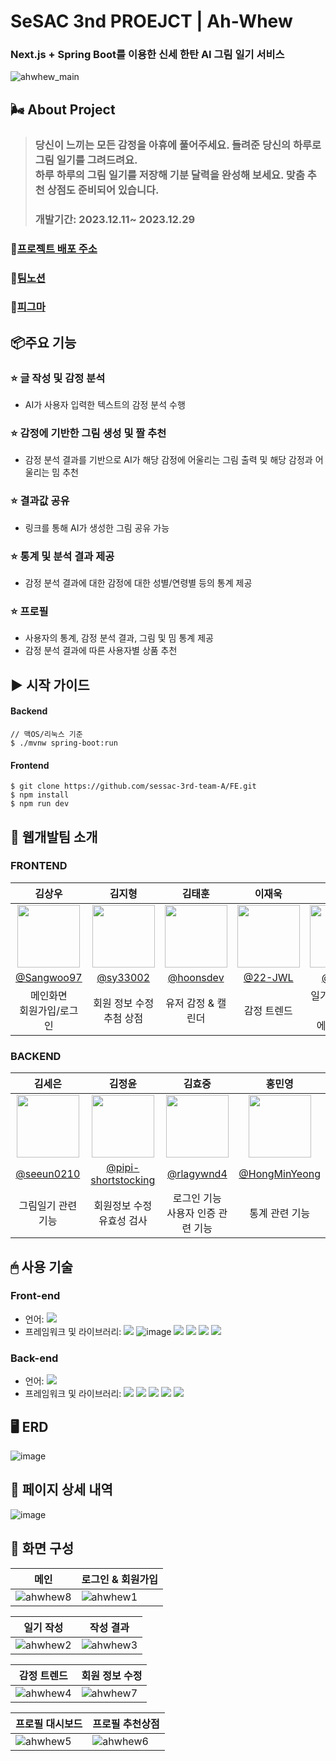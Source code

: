 # SeSAC 3nd PROEJCT | Ah-Whew

### Next.js + Spring Boot를 이용한 신세 한탄 AI 그림 일기 서비스

![ahwhew_main](https://github.com/sessac-3rd-team-A/FE/assets/139740067/8df0b2fb-4f20-4da0-8ad1-77cd517edd80)

## 🌬️ About Project

> ### 당신이 느끼는 모든 감정을 아휴에 풀어주세요. 들려준 당신의 하루로 그림 일기를 그려드려요. <br /> 하루 하루의 그림 일기를 저장해 기분 달력을 완성해 보세요. 맞춤 추천 상점도 준비되어 있습니다.
>
> ### 개발기간: 2023.12.11~ 2023.12.29

### 🩵[프로젝트 배포 주소](http://ahwhew.site/)

### 💜[팀노션](https://even-taurus-17e.notion.site/Ah-whew-1c7815da1532435c81c35ff4a476c917?pvs=4)

### 🩷[피그마](https://www.figma.com/community/file/1322241717698834138/ah-whew)

## 📦주요 기능

### ⭐️ 글 작성 및 감정 분석

- AI가 사용자 입력한 텍스트의 감정 분석 수행

### ⭐️ 감정에 기반한 그림 생성 및 짤 추천

- 감정 분석 결과를 기반으로 AI가 해당 감정에 어울리는 그림 출력 및 해당 감정과 어울리는 밈 추천

### ⭐️ 결과값 공유

- 링크를 통해 AI가 생성한 그림 공유 가능

### ⭐️ 통계 및 분석 결과 제공

- 감정 분석 결과에 대한 감정에 대한 성별/연령별 등의 통계 제공

### ⭐️ 프로필

- 사용자의 통계, 감정 분석 결과, 그림 및 밈 통계 제공
- 감정 분석 결과에 따른 사용자별 상품 추천

## ▶️ 시작 가이드

#### Backend

```
// 맥OS/리눅스 기준
$ ./mvnw spring-boot:run
```

#### Frontend

```
$ git clone https://github.com/sessac-3rd-team-A/FE.git
$ npm install
$ npm run dev
```

## 🤝 웹개발팀 소개

### FRONTEND

|                                      김상우                                       |                                      김지형                                       |                                      김태훈                                      |                                      이재욱                                      |                                      전수현                                      |
| :-------------------------------------------------------------------------------: | :-------------------------------------------------------------------------------: | :------------------------------------------------------------------------------: | :------------------------------------------------------------------------------: | :------------------------------------------------------------------------------: |
| <img  width="100px" src="https://avatars.githubusercontent.com/u/43949061?v=4" /> | <img width="100px" src="https://avatars.githubusercontent.com/u/113359008?v=4" /> | <img width="100px" src="https://avatars.githubusercontent.com/u/123625444?v=4"/> | <img width="100px" src="https://avatars.githubusercontent.com/u/100843910?v=4"/> | <img width="100px" src="https://avatars.githubusercontent.com/u/139740067?v=4"/> |
|                    [@Sangwoo97](https://github.com/Sangwoo97)                     |                      [@sy33002](https://github.com/sy33002)                       |                     [@hoonsdev](https://github.com/hoonsdev)                     |                       [@22-JWL](https://github.com/22-JWL)                       |                       [@jjsh03](https://github.com/jjsh03)                       |
|                          메인화면 <br /> 회원가입/로그인                          |                          회원 정보 수정<br /> 추첨 상점                           |                                유저 감정 & 캘린더                                |                                   감정 트렌드                                    |                       일기 작성 & 결과 <br /> 에러 & 로딩                        |

### BACKEND

|                                         김세은                                          |                                        김정윤                                         |                                        김효중                                        |                                        홍민영                                        |
| :-------------------------------------------------------------------------------------: | :-----------------------------------------------------------------------------------: | :----------------------------------------------------------------------------------: | :----------------------------------------------------------------------------------: |
| <img  width="100px" src="https://avatars.githubusercontent.com/u/139741006?s=60&v=4" /> | <img width="100px" src="https://avatars.githubusercontent.com/u/95032287?s=60&v=4" /> | <img width="100px" src="https://avatars.githubusercontent.com/u/71661011?s=60&v=4"/> | <img width="100px" src="https://avatars.githubusercontent.com/u/65701100?s=60&v=4"/> |
|                       [@seeun0210](https://github.com/seeun0210)                        |             [@pipi-shortstocking](https://github.com/pipi-shortstocking)              |                      [@rlagywnd4](https://github.com/rlagywnd4)                      |                   [@HongMinYeong](https://github.com/HongMinYeong)                   |
|                                   그림일기 관련 기능                                    |                           회원정보 수정 <br /> 유효성 검사                            |                       로그인 기능 <br /> 사용자 인증 관련 기능                       |                                    통계 관련 기능                                    |

## 🖱 사용 기술

### Front-end

- 언어: <img src="https://img.shields.io/badge/TypeScript-3178C6?style=flat&logo=TypeScript&logoColor=white"/>
- 프레임워크 및 라이브러리: <img src="https://img.shields.io/badge/Next.js-000000?style=flat&logo=Next.js&logoColor=white"/> ![image](https://github.com/sesac-ydp5-2nd-C/2nd-project-beatbay-back/assets/63192543/6e39c358-8bdc-43b7-90b4-562ed01caf3d) <img src="https://img.shields.io/badge/Recoil-3578E5?style=flat&logo=Recoil&logoColor=white"/> <img src="https://img.shields.io/badge/AmCharts 5-007396?style=flat-square&logo=AmCharts 5&logoColor=white" />
  <img src="https://img.shields.io/badge/Chart.js-FF6384?style=flat&logo=Chart.js&logoColor=white"/> <img src="https://img.shields.io/badge/Sass-CC6699?style=flat-square&logo=Sass&logoColor=white" />

### Back-end

- 언어: <img src="https://img.shields.io/badge/Java-007396?style=flat-square&logo=Java&logoColor=white" />
- 프레임워크 및 라이브러리: <img src="https://img.shields.io/badge/Spring-6DB33F?style=flat&logo=Spring&logoColor=white"/> <img src="https://img.shields.io/badge/Spring Boot-6DB33F?style=flat&logo=Spring Boot&logoColor=white"/> <img src="https://img.shields.io/badge/Spring Security-6DB33F?style=flat&logo=Spring Security&logoColor=white"/> <img src="https://img.shields.io/badge/MySQL-4479A1?style=flat&logo=MySQL&logoColor=white"/> <img src="https://img.shields.io/badge/Jpa-6DB33F?style=flat-square&logo=Java&logoColor=white" />

## 🖥️ ERD

![image](https://github.com/sesac-ydp5-2nd-C/2nd-project-beatbay-back/assets/95032287/415b6411-dfe1-48e2-9fb3-e06b42e3c6eb)

## 📑 페이지 상세 내역

<img alt="image" src="https://github.com/sesac-ydp5-2nd-C/2nd-project-beatbay-back/assets/95032287/7db2bd8a-2340-47d9-b5da-adcb9ad822af">

## 🌟 화면 구성

| 메인                                                                                                      | 로그인 & 회원가입                                                                                         |
| --------------------------------------------------------------------------------------------------------- | --------------------------------------------------------------------------------------------------------- |
| ![ahwhew8](https://github.com/sessac-3rd-team-A/FE/assets/139740067/ce4807f0-1cd2-47bd-9a4a-66db8a7e2628) | ![ahwhew1](https://github.com/sessac-3rd-team-A/FE/assets/139740067/d4593599-e537-420f-b079-746605296ff5) |

| 일기 작성                                                                                                 | 작성 결과                                                                                                 |
| --------------------------------------------------------------------------------------------------------- | --------------------------------------------------------------------------------------------------------- |
| ![ahwhew2](https://github.com/sessac-3rd-team-A/FE/assets/139740067/d93cf879-03c6-473c-9195-5c770436dd7e) | ![ahwhew3](https://github.com/sessac-3rd-team-A/FE/assets/139740067/696eb8b1-2af5-4ca6-8bd3-210a9d54ecde) |

| 감정 트렌드                                                                                               | 회원 정보 수정                                                                                            |
| --------------------------------------------------------------------------------------------------------- | --------------------------------------------------------------------------------------------------------- |
| ![ahwhew4](https://github.com/sessac-3rd-team-A/FE/assets/139740067/72d04b6b-a392-4522-8c85-ef381fada80e) | ![ahwhew7](https://github.com/sessac-3rd-team-A/FE/assets/139740067/41075a07-c7a5-4f85-b1d3-dd2013c26d32) |

| 프로필 대시보드                                                                                           | 프로필 추천상점                                                                                           |
| --------------------------------------------------------------------------------------------------------- | --------------------------------------------------------------------------------------------------------- |
| ![ahwhew5](https://github.com/sessac-3rd-team-A/FE/assets/139740067/a2cedde1-a939-45ce-b583-2caa5c14cf79) | ![ahwhew6](https://github.com/sessac-3rd-team-A/FE/assets/139740067/60e03b02-0b02-4c6c-a859-5b99e9a27d7e) |
